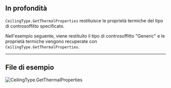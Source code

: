 ## In profondità
`CeilingType.GetThermalProperties` restituisce le proprietà termiche del tipo di controsoffitto specificato.

Nell'esempio seguente, viene restituito il tipo di controsoffitto "Generic" e le proprietà termiche vengono recuperate con `CeilingType.GetThermalProperties`.

___
## File di esempio

![CeilingType.GetThermalProperties](./Revit.Elements.CeilingType.GetThermalProperties_img.jpg)
